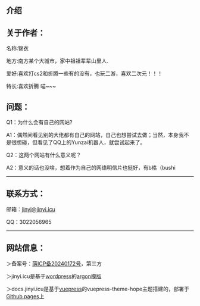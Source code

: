 **介绍**
---
## **关于作者：**
名称:锦衣

地方:南方某个大城市，家中祖祖辈辈山里人.

爱好:喜欢打cs2和折腾一些有的没有，也玩二游，喜欢二次元！！！

特长:喜欢折腾 喵~~~


## **问题：**

Q1：为什么会有自己的网站?


A1：偶然间看见别的大佬都有自己的网站，自己也想尝试去做；当然，本身我不是很想碰，但看见了QQ上的Yunzai机器人，就尝试起来了。



Q2：这两个网站有什么意义呢？


A2：意义的话也没啥，想着作为自己的网络明信片也挺好，有b格（bushi


---
## **联系方式：**

邮箱：jinyi@jinyi.icu

QQ：3022056965

---

## **网站信息：**

＞备案号：[萌ICP备20240172号](https://icp.gov.moe/?keyword=20240172)，第三方

＞jinyi.icu是基于[wordpress](https://cn.wordpress.org/)的[argon模版](https://github.com/solstice23/argon-theme)

＞docs.jinyi.icu是基于[vuepress](https://vuepress.vuejs.org/zh/)的vuepress-theme-hope主题搭建的，部署于[Github pages](https://github.com/)上


<Giscus />